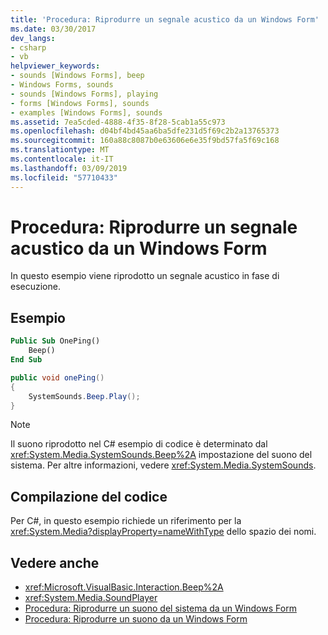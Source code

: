 ```yaml
---
title: 'Procedura: Riprodurre un segnale acustico da un Windows Form'
ms.date: 03/30/2017
dev_langs:
- csharp
- vb
helpviewer_keywords:
- sounds [Windows Forms], beep
- Windows Forms, sounds
- sounds [Windows Forms], playing
- forms [Windows Forms], sounds
- examples [Windows Forms], sounds
ms.assetid: 7ea5cded-4888-4f35-8f28-5cab1a55c973
ms.openlocfilehash: d04bf4bd45aa6ba5dfe231d5f69c2b2a13765373
ms.sourcegitcommit: 160a88c8087b0e63606e6e35f9bd57fa5f69c168
ms.translationtype: MT
ms.contentlocale: it-IT
ms.lasthandoff: 03/09/2019
ms.locfileid: "57710433"
---
```

# <a name="how-to-play-a-beep-from-a-windows-form"></a>Procedura: Riprodurre un segnale acustico da un Windows Form
In questo esempio viene riprodotto un segnale acustico in fase di esecuzione.  
  
## <a name="example"></a>Esempio  
  
```vb  
Public Sub OnePing()  
    Beep()  
End Sub  
```  
  
```csharp  
public void onePing()  
{  
    SystemSounds.Beep.Play();  
}  
```  
  
> [!NOTE]
>  Il suono riprodotto nel C# esempio di codice è determinato dal <xref:System.Media.SystemSounds.Beep%2A> impostazione del suono del sistema. Per altre informazioni, vedere <xref:System.Media.SystemSounds>.  
  
## <a name="compiling-the-code"></a>Compilazione del codice  
 Per C#, in questo esempio richiede un riferimento per la <xref:System.Media?displayProperty=nameWithType> dello spazio dei nomi.  
  
## <a name="see-also"></a>Vedere anche
- <xref:Microsoft.VisualBasic.Interaction.Beep%2A>
- <xref:System.Media.SoundPlayer>
- [Procedura: Riprodurre un suono del sistema da un Windows Form](how-to-play-a-system-sound-from-a-windows-form.md)
- [Procedura: Riprodurre un suono da un Windows Form](how-to-play-a-sound-from-a-windows-form.md)
